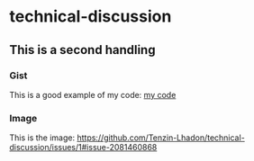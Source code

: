 # technical-discussion

## This is a second handling

### Gist

This is a good example of my code: [my code](https://gist.github.com/Tenzin-Lhadon/6141568e21cb19f50082712b2a871ac2)

### Image
 This is the image: https://github.com/Tenzin-Lhadon/technical-discussion/issues/1#issue-2081460868
